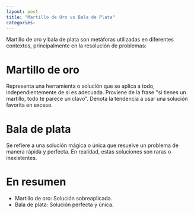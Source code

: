 ```yaml
---
layout: post
title: "Martillo de Oro vs Bala de Plata"
categories:
---
```


Martillo de oro y bala de plata son metáforas utilizadas en diferentes contextos, principalmente en la resolución de problemas: <!--more-->

# Martillo de oro

Representa una herramienta o solución que se aplica a todo, independientemente de si es adecuada. Proviene de la frase "si tienes un martillo, todo te parece un clavo". Denota la tendencia a usar una solución favorita en exceso.

# Bala de plata

Se refiere a una solución mágica o única que resuelve un problema de manera rápida y perfecta. En realidad, estas soluciones son raras o inexistentes.

# En resumen

- Martillo de oro: Solución sobreaplicada.
- Bala de plata: Solución perfecta y única.
